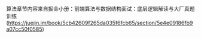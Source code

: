 算法章节内容来自掘金小册：前端算法与数据结构面试：底层逻辑解读与大厂真题训练(https://juejin.im/book/5cb42609f265da035f6fcb65/section/5e4e09186fb9a07cc50f0585)

